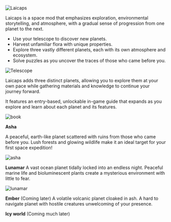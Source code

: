 

![Laicaps](https://github.com/user-attachments/assets/03f91846-c348-4c0b-9fd4-250f987d9e0c)


Laicaps is a space mod that emphasizes exploration, environmental storytelling, and atmosphere, with a gradual sense of progression from one planet to the next.

- Use your telescope to discover new planets. 
- Harvest unfamiliar flora with unique properties. 
- Explore three vastly different planets, each with its own atmosphere and ecosystem.
- Solve puzzles as you uncover the traces of those who came before you.


![Telescope](https://github.com/user-attachments/assets/f81a8048-e926-4d47-ae3f-fbb30b8f355e)


Laicaps adds three distinct planets, allowing you to explore them at your own pace while gathering materials and knowledge to continue your journey forward.

It features an entry-based, unlockable in-game guide that expands as you explore and learn about each planet and its features.

![book](https://github.com/user-attachments/assets/a6ffcede-77be-4b93-8f5b-175a61342cd5)


**Asha**

A peaceful, earth-like planet scattered with ruins from those who came before you. Lush forests and glowing wildlife make it an ideal target for your first space expedition!

![asha](https://github.com/user-attachments/assets/09a57bdf-2ca9-45e3-91e8-3330d7c0a925)


**Lunamar** 
A vast ocean planet tidally locked into an endless night. Peaceful marine life and bioluminescent plants create a mysterious environment with little to fear.


![lunamar](https://github.com/user-attachments/assets/ea102136-f22c-498e-9807-1dcce8afb969)


**Ember** (Coming later)
A volatile volcanic planet cloaked in ash. A hard to navigate planet with hostile creatures unwelcoming of your presence.


**Icy world** (Coming much later)

